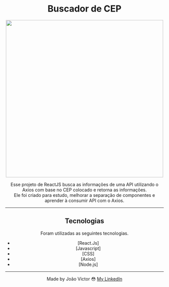 <div align="center">
<h1>Buscador de CEP</h1>

<image src="https://user-images.githubusercontent.com/91212364/157893487-30e7bedc-318c-445e-88ec-9cce18707ccd.png" style="width:500px;"></image>

<p>Esse projeto de ReactJS busca as informações de uma API utilizando o Axios com base no CEP colocado e retorna as informações.<br>
Ele foi criado para estudo, melhorar a separação de componentes e aprender à consumir API com o Axios.
</p>

---

<h2>Tecnologias</h2>

Foram utilizadas as seguintes tecnologias.

- [React.Js]
- [Javascript]
- [CSS]
- [Axios]
- [Node.js]

---

Made by João Victor 😳 [My LinkedIn](https://www.linkedin.com/in/joão-victor-sabino-souto-576937222/)

</div>
